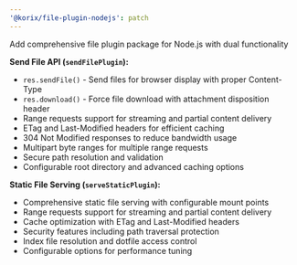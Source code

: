 ```yaml
---
'@korix/file-plugin-nodejs': patch
---
```


Add comprehensive file plugin package for Node.js with dual functionality

**Send File API (`sendFilePlugin`):**

- `res.sendFile()` - Send files for browser display with proper Content-Type
- `res.download()` - Force file download with attachment disposition header
- Range requests support for streaming and partial content delivery
- ETag and Last-Modified headers for efficient caching
- 304 Not Modified responses to reduce bandwidth usage
- Multipart byte ranges for multiple range requests
- Secure path resolution and validation
- Configurable root directory and advanced caching options

**Static File Serving (`serveStaticPlugin`):**

- Comprehensive static file serving with configurable mount points
- Range requests support for streaming and partial content delivery
- Cache optimization with ETag and Last-Modified headers
- Security features including path traversal protection
- Index file resolution and dotfile access control
- Configurable options for performance tuning
